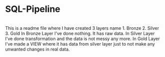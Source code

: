 # SQL-Pipeline
<br>
This is a readme file where I have created 3 layers name
1. Bronze
2. Silver
3. Gold
In Bronze Layer I've done nothing. It has raw data.
In Silver Layer I've done transformation and the data is not messy any more.
In Gold Layer I've made a VIEW where it has data from silver layer just to not make any unwanted changes in real data.
